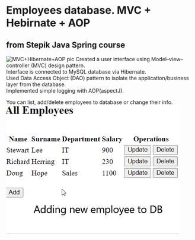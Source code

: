 # Employees database. MVC + Hebirnate + AOP
## from Stepik Java Spring course
![MVC+Hibernate+AOP pic](https://github.com/GeorgiyBereza/spring_course_mvc_hibernate_aop/assets/117094961/41e65a7f-65ea-4da3-9d67-3337876da668)
Created a user interface using Model–view–controller (MVC) design pattern.  
Interface is connected to MySQL database via Hibernate.  
Used Data Access Object (DAO) pattern to isolate the application/business layer from the database.  
Implemented simple logging with AOP(aspectJ).  

You can list, add/delete employees to database or change their info.  
![](MVC+Hibernate+AOP.gif)


